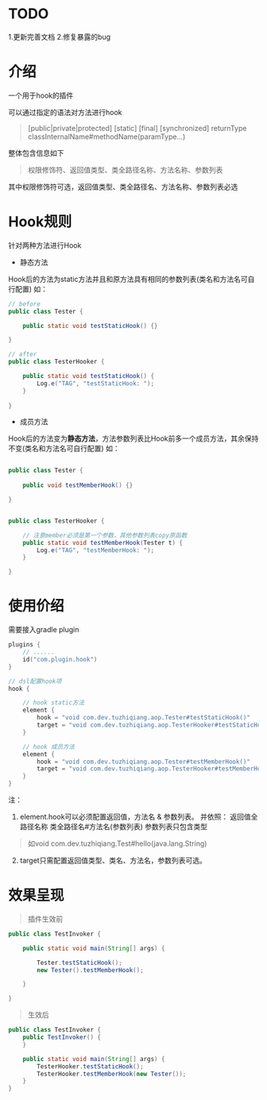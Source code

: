 # TODO

1.更新完善文档
2.修复暴露的bug

# 介绍

一个用于hook的插件

可以通过指定的语法对方法进行hook

> \[public|private|protected] \[static] \[final] \[synchronized] returnType classInternalName#methodName(paramType...)

整体包含信息如下

> 权限修饰符、返回值类型、类全路径名称、方法名称、参数列表

其中权限修饰符可选，返回值类型、类全路径名、方法名称、参数列表必选

# Hook规则

针对两种方法进行Hook

- 静态方法

Hook后的方法为static方法并且和原方法具有相同的参数列表(类名和方法名可自行配置)
如：

```java
// before
public class Tester {

    public static void testStaticHook() {}

}

// after
public class TesterHooker {

    public static void testStaticHook() {
        Log.e("TAG", "testStaticHook: ");
    }
    
}
```

- 成员方法

Hook后的方法变为**静态方法**，方法参数列表比Hook前多一个成员方法，其余保持不变(类名和方法名可自行配置)
如：

```java

public class Tester {
    
    public void testMemberHook() {}

}


public class TesterHooker {

    // 注意member必须是第一个参数，其他参数列表copy原函数
    public static void testMemberHook(Tester t) {
        Log.e("TAG", "testMemberHook: ");
    }

}

```

# 使用价绍

需要接入gradle plugin

```kotlin
plugins {
    // ......
    id("com.plugin.hook")
}

// dsl配置hook项
hook {

    // hook static方法
    element {
        hook = "void com.dev.tuzhiqiang.aop.Tester#testStaticHook()"
        target = "void com.dev.tuzhiqiang.aop.TesterHooker#testStaticHook(...)"
    }

    // hook 成员方法
    element {
        hook = "void com.dev.tuzhiqiang.aop.Tester#testMemberHook()"
        target = "void com.dev.tuzhiqiang.aop.TesterHooker#testMemberHook(...)"
    }
}

```

注：
1. element.hook可以必须配置返回值，方法名 & 参数列表。
并依照： 返回值全路径名称 类全路径名#方法名(参数列表)
参数列表只包含类型

> 如void com.dev.tuzhiqiang.Test#hello(java.lang.String)

2. target只需配置返回值类型、类名、方法名，参数列表可选。

# 效果呈现

> 插件生效前

```java
public class TestInvoker {

    public static void main(String[] args) {

        Tester.testStaticHook();
        new Tester().testMemberHook();

    }

}
```

> 生效后

```java
public class TestInvoker {
    public TestInvoker() {
    }

    public static void main(String[] args) {
        TesterHooker.testStaticHook();
        TesterHooker.testMemberHook(new Tester());
    }
}
```